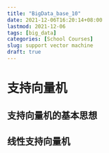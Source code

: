 ```yaml
---
title: "BigData_base_10"
date: 2021-12-06T16:20:14+08:00
lastmod: 2021-12-06
tags: [big_data]
categories: [School Courses]
slug: support vector machine
draft: true
---
```

# 支持向量机
## 支持向量机的基本思想
## 线性支持向量机

